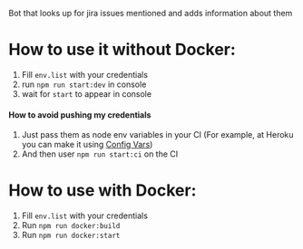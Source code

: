 Bot that looks up for jira issues mentioned and adds information about them

# How to use it without Docker:
1. Fill `env.list` with your credentials
2. run `npm run start:dev` in console
3. wait for `start` to appear in console
#### How to avoid pushing my credentials
1. Just pass them as node env variables in your CI (For example, at Heroku you can make it using [Config Vars](https://devcenter.heroku.com/articles/config-vars))
2. And then user `npm run start:ci` on the CI


# How to use with Docker:
1. Fill `env.list` with your credentials
2. Run `npm run docker:build`
3. Run `npm run docker:start`

